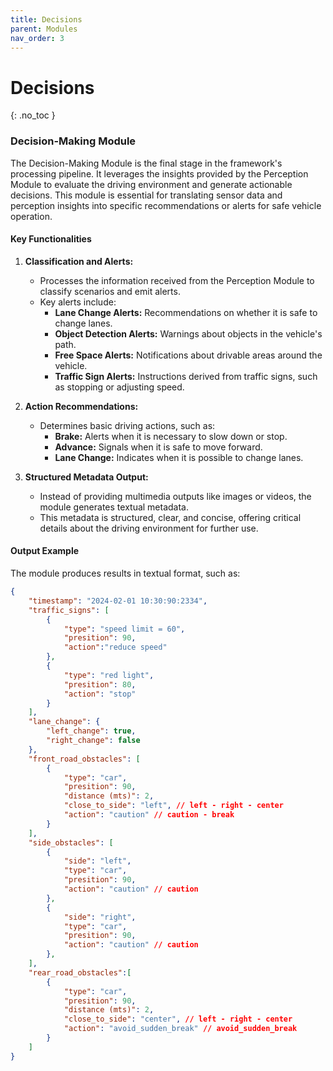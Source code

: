 ```yaml
---
title: Decisions
parent: Modules
nav_order: 3
---
```


# Decisions
{: .no_toc }

### **Decision-Making Module**

The Decision-Making Module is the final stage in the framework's processing pipeline. It leverages the insights provided by the Perception Module to evaluate the driving environment and generate actionable decisions. This module is essential for translating sensor data and perception insights into specific recommendations or alerts for safe vehicle operation.

#### **Key Functionalities**
1. **Classification and Alerts:**  
   - Processes the information received from the Perception Module to classify scenarios and emit alerts.  
   - Key alerts include:  
     - **Lane Change Alerts:** Recommendations on whether it is safe to change lanes.  
     - **Object Detection Alerts:** Warnings about objects in the vehicle's path.  
     - **Free Space Alerts:** Notifications about drivable areas around the vehicle.  
     - **Traffic Sign Alerts:** Instructions derived from traffic signs, such as stopping or adjusting speed.

2. **Action Recommendations:**  
   - Determines basic driving actions, such as:  
     - **Brake:** Alerts when it is necessary to slow down or stop.  
     - **Advance:** Signals when it is safe to move forward.  
     - **Lane Change:** Indicates when it is possible to change lanes.

3. **Structured Metadata Output:**  
   - Instead of providing multimedia outputs like images or videos, the module generates textual metadata.  
   - This metadata is structured, clear, and concise, offering critical details about the driving environment for further use.  

#### **Output Example**
The module produces results in textual format, such as:

```json
{
    "timestamp": "2024-02-01 10:30:90:2334",
    "traffic_signs": [
        {
            "type": "speed limit = 60",
            "presition": 90,
            "action":"reduce speed"
        },
        {
            "type": "red light",
            "presition": 80,
            "action": "stop"
        }
    ],
    "lane_change": {
        "left_change": true,
        "right_change": false
    },
    "front_road_obstacles": [
        {
            "type": "car",
            "presition": 90,
            "distance (mts)": 2,
            "close_to_side": "left", // left - right - center
            "action": "caution" // caution - break
        }
    ],
    "side_obstacles": [
        {
            "side": "left",
            "type": "car",
            "presition": 90,
            "action": "caution" // caution
        },
        {
            "side": "right",
            "type": "car",
            "presition": 90,
            "action": "caution" // caution
        },
    ],
    "rear_road_obstacles":[
        {
            "type": "car",
            "presition": 90,
            "distance (mts)": 2,
            "close_to_side": "center", // left - right - center
            "action": "avoid_sudden_break" // avoid_sudden_break
        }
    ]
}
```
